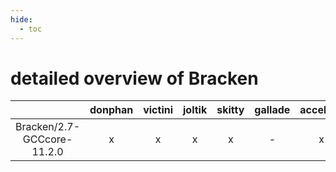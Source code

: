 ```yaml
---
hide:
  - toc
---
```


detailed overview of Bracken
============================

| |donphan|victini|joltik|skitty|gallade|accelgor|swalot|doduo|
| :---: | :---: | :---: | :---: | :---: | :---: | :---: | :---: | :---: |
|Bracken/2.7-GCCcore-11.2.0|x|x|x|x|-|x|x|x|
